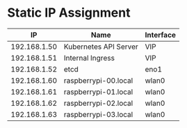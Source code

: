 # Static IP Assignment

| IP           | Name                  | Interface |
|--------------|-----------------------|-----------|
| 192.168.1.50 | Kubernetes API Server | VIP       |
| 192.168.1.51 | Internal Ingress      | VIP       |
| 192.168.1.52 | etcd                  | eno1      |
| 192.168.1.60 | raspberrypi-00.local  | wlan0     |
| 192.168.1.61 | raspberrypi-01.local  | wlan0     |
| 192.168.1.62 | raspberrypi-02.local  | wlan0     |
| 192.168.1.63 | raspberrypi-03.local  | wlan0     |
